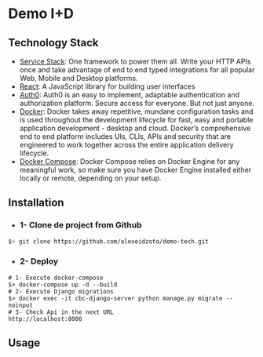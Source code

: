 # Demo I+D
## Technology Stack

- [Service Stack](https://servicestack.net/): One framework to power them all. Write your HTTP APIs once and take advantage of end to end typed integrations for all popular Web, Mobile and Desktop platforms.
- [React](https://reactjs.org/): A JavaScript library for building user interfaces
- [Auth0](https://auth0.com/): Auth0 is an easy to implement, adaptable authentication and authorization platform. Secure access for everyone. But not just anyone.
- [Docker](https://www.docker.com/): Docker takes away repetitive, mundane configuration tasks and is used throughout the development lifecycle for fast, easy and portable application development - desktop and cloud. Docker’s comprehensive end to end platform includes UIs, CLIs, APIs and security that are engineered to work together across the entire application delivery lifecycle.
- [Docker Compose](https://docs.docker.com/compose/gettingstarted/): Docker Compose relies on Docker Engine for any meaningful work, so make sure you have Docker Engine installed either locally or remote, depending on your setup.

## Installation

- ### **1-** Clone de project  from Github

```bash
$> git clone https://github.com/alexeidzoto/demo-tech.git
```

- ### 2- Deploy 

```shell
# 1- Execute docker-compose
$> docker-compose up -d --build
# 2- Execute Django migrations
$> docker exec -it cbc-django-server python manage.py migrate --noinput
# 3- Check Api in the next URL
http://localhost:8000
```

## Usage


